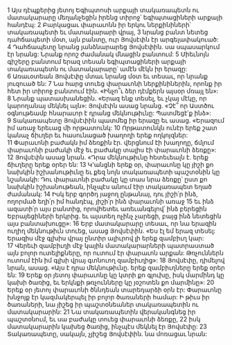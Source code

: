 1 Այս դէպքերից յետոյ Եգիպտոսի արքայի տակառապետն ու մատակարարը մեղանչեցին իրենց տիրոջ՝ եգիպտացիների արքայի հանդէպ: 2 Բարկացաւ փարաւոնն իր երկու ներքինիների՝ տակառապետի եւ մատակարարի վրայ, 3 նրանց բանտ նետեց դահճապետի մօտ, այն բանտը, ուր Յովսէփն էր արգելափակուած: 4 Դահճապետը նրանց յանձնարարեց Յովսէփին. սա սպասարկում էր նրանց: Նրանք որոշ ժամանակ մնացին բանտում: 5 Միեւնոյն գիշերը բանտում երազ տեսան եգիպտացիների արքայի տակառապետն ու մատակարարը՝ ամէն մէկն իր երազը: 6 Առաւօտեան Յովսէփը մտաւ նրանց մօտ եւ տեսաւ, որ նրանք յուզուած են: 7 Նա հարց տուեց փարաւոնի ներքինիներին, որոնք իր հետ իր տիրոջ բանտում էին. «Ինչո՞ւ ձեր դէմքերն այսօր մռայլ են»: 8 Նրանք պատասխանեցին. «Երազ ենք տեսել, եւ չկայ մէկը, որ կարողանայ մեկնել այն»: Յովսէփն ասաց նրանց. «Չէ՞ որ Աստծու օգնութեամբ հնարաւոր է դրանց մեկնութիւնը: Պատմեցէ՛ք ինձ»: 9 Տակառապետը Յովսէփին պատմեց իր երազը եւ ասաց. «Երազում իմ առաջ երեւաց մի որթատունկ: 10 Որթատունկն ունէր երեք շատ կանաչ ճիւղեր եւ հասունացած խաղողի երեք ողկոյզներ: 11 Փարաւոնի բաժակն իմ ձեռքին էր. վերցնում էի խաղողը, ճմլում փարաւոնի բաժակի մէջ եւ բաժակը տալիս էի փարաւոնի ձեռքը»: 12 Յովսէփն ասաց նրան. «Դրա մեկնութիւնը հետեւեալն է. երեք ճիւղերը երեք օրեր են: 13 Կ՚անցնի երեք օր, փարաւոնը կը յիշի քո նախկին իշխանութիւնը եւ քեզ նոյն տակառապետի պաշտօնին կը նշանակի: Դու փարաւոնի բաժակը կը տաս նրա ձեռքը՝ ըստ քո նախկին իշխանութեան, ինչպէս անում էիր տակառապետ եղած ժամանակ: 14 Իսկ երբ գործդ յաջող ընթանայ, դու յիշի՛ր ինձ, ողորմած եղի՛ր իմ հանդէպ, յիշի՛ր ինձ փարաւոնի առաջ 15 եւ ինձ ազատի՛ր այս բանտից, որովհետեւ առեւանգելով՝ ինձ բերեցին Եբրայեցիների երկրից. եւ այստեղ ոչինչ չարեցի, բայց ինձ նետեցին այս բանտախուցը»: 16 Երբ մատակարարը տեսաւ, որ նա երազին ուղիղ մեկնութիւն տուեց, ասաց Յովսէփին. «Ես էլ եմ երազ տեսել: Երազիս մէջ գլխիս վրայ ընտիր ալիւրով լի երեք զամբիւղ կար: 17 Վերեւի զամբիւղի մէջ կային մատակարարների պատրաստած այն բոլոր ուտելիքները, որ ուտում էր փարաւոն արքան: Թռչուններն ուտում էին իմ գլխի վրայ գտնուող զամբիւղից»: 18 Յովսէփը, դիմելով նրան, ասաց. «Այս է դրա մեկնութիւնը. երեք զամբիւղները երեք օրեր են: 19 Երեք օր յետոյ փարաւոնը կը կտրի քո գլուխը, իսկ մարմինդ կը կախի ծառից, եւ երկնքի թռչունները կը յօշոտեն քո մարմինը»:
20 Երեք օր յետոյ փարաւոնի ծննդեան տարեդարձի օրն էր: Փարաւոնը խնջոյք էր կազմակերպել իր բոլոր ծառաների համար: Ի թիւս իր ծառաների, նա յիշեց իր պաշտօնեաներ տակառապետին ու մատակարարին: 21 Նա տակառապետին վերականգնեց իր պաշտօնում, եւ սա բաժակը տուեց փարաւոնի ձեռքը, 22 իսկ մատակարարին կախեց ծառից, ինչպէս մեկնել էր Յովսէփը:
23 Տակառապետը, սակայն, չյիշեց Յովսէփին. նա մոռացաւ նրան:
